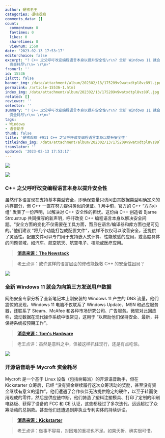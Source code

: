 ```yaml
---
author: 硬核老王
categories: 硬核观察
comments_data: []
count:
  commentnum: 0
  favtimes: 0
  likes: 0
  sharetimes: 0
  viewnum: 2560
date: '2023-02-13 17:53:17'
editorchoice: false
excerpt: "? C++ 之父呼吁改变编程语言本身以提升安全性\r\n? 全新 Windows 11 就会为向第三方发送用户数据\r\n? 开源语音助手 Mycroft
  资金耗尽\r\n» \r\n»"
fromurl: ''
id: 15536
islctt: false
banner_img: /data/attachment/album/202302/13/175209v9watxdtpl8vz89l.jpg
permalink: /article-15536-1.html
index_img: /data/attachment/album/202302/13/175209v9watxdtpl8vz89l.jpg
related: []
reviewer: ''
selector: ''
summary: "? C++ 之父呼吁改变编程语言本身以提升安全性\r\n? 全新 Windows 11 就会为向第三方发送用户数据\r\n? 开源语音助手 Mycroft
  资金耗尽\r\n» \r\n»"
tags:
- Windows
- 语音助手
thumb: false
title: '硬核观察 #911 C++ 之父呼吁改变编程语言本身以提升安全性'
titleindex_img: /data/attachment/album/202302/13/175209v9watxdtpl8vz89l.jpg
translator: ''
updated: '2023-02-13 17:53:17'
---
```


![](/data/attachment/album/202302/13/175209v9watxdtpl8vz89l.jpg)


![](/data/attachment/album/202302/13/175227tbggggthgfoh1i10.jpg)


### C++ 之父呼吁改变编程语言本身以提升安全性


虽然许多语言现在支持基本类型安全，即确保变量只访问由其数据类型明确定义的内存部分，但 C++ 一直在努力提供类似的保证。1 月中旬，官方的 C++ “方向小组” 发表了一份声明，以解决对 C++ 安全性的担忧。这份由 C++ 创造者 Bjarne Stroustrup 共同撰写的新声明，呼吁改变 C++ 编程语言本身以解决安全问题。“安全方面的变化不仅需要在工具方面，而且在语言/编译器和库方面也是可见的。”他们建议 “将几个功能打包成配置文件”，这样不仅仅可以改善安全，还提供了灵活性。配置文件可以专门用于支持嵌入式计算、性能敏感的应用，或高度具体的问题领域，如汽车、航空航天、航空电子、核能或医疗应用。



> 
> **[消息来源：The Newstack](https://thenewstack.io/can-c-be-saved-bjarne-stroustrup-on-ensuring-memory-safety/)**
> 
> 
> 



> 
> 老王点评：或许这样的语言层面的修改能挽救 C++ 的安全性困局？
> 
> 
> 


![](/data/attachment/album/202302/13/175241ydm7cjmmm0gaaqg6.jpg)


### 全新 Windows 11 就会为向第三方发送用户数据


网络安全专家分析了全新笔记本上刚安装的 Windows 11 产生的 DNS 流量，他们震惊的发现，Windows 11 电脑不仅联系了 Windows Update、MSN 和必应服务器，还联系了 Steam、McAfee 和各种市场研究公司、广告服务。微软对此回应称，流动数据在现代操作系统中很常见，这用于 “以帮助他们保持安全、最新，并保持系统按预期工作”。



> 
> **[消息来源：Tom's Hardware](https://www.tomshardware.com/news/windows-11-sends-user-data-to-third-party-services)**
> 
> 
> 



> 
> 老王点评：虽然是意料之中，但被这样抓住现行，还是有点吃惊。
> 
> 
> 


![](/data/attachment/album/202302/13/175256leihqmjh0wz872vh.jpg)


### 开源语音助手 Mycroft 资金耗尽


Mycroft 是一个基于 Linux 设备（包括树莓派）的开源语音助手，但在 Kickstarter 众筹后，已经 “没有资金继续履行这次众筹活动的奖励，甚至没有资金继续有意义的运作”。他们遭遇了合作伙伴无法提供稳定的硬件，以至于转而使用现成的零件，然后是供应链中断。他们铸造了塑料注塑模具、打印了定制的印刷电路板、获得了设备的 FCC 和 CE 认证，这些都经过了多次迭代，远远超过了众筹活动的总捐款。甚至他们还遭遇到非执业专利实体的持续诉讼。



> 
> **[消息来源：Kickstarter](https://www.kickstarter.com/projects/aiforeveryone/mycroft-mark-ii-the-open-voice-assistant/posts/3729060)**
> 
> 
> 



> 
> 老王点评：做事不容易，对困难的重视也不足。如果夭折，确实很可惜。
> 
> 
>